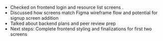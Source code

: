 - Checked on frontend login and resource list screens .
- Discussed how screens match Figma wireframe flow and potential for signup screen addition
- Talked about backend plans and peer review prep
- Next steps: Complete frontend styling and finalizations for first two screens